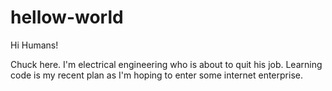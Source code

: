 # hellow-world

Hi Humans!

Chuck here. I'm electrical engineering who is about to quit his job.
Learning code is my recent plan as I'm hoping to enter some internet enterprise.
